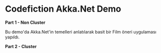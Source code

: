 # Codefiction Akka.Net Demo

**Part 1 - Non Cluster**

Bu demo'da Akka.Net'in temelleri anlatılarak basit bir Film öneri uygulaması yapıldı.



**Part 2 - Cluster**

